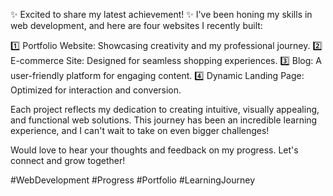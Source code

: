 ✨ Excited to share my latest achievement! ✨
I've been honing my skills in web development, and here are four websites I recently built:

1️⃣ Portfolio Website: Showcasing creativity and my professional journey.
2️⃣ E-commerce Site: Designed for seamless shopping experiences.
3️⃣ Blog: A user-friendly platform for engaging content.
4️⃣ Dynamic Landing Page: Optimized for interaction and conversion.

Each project reflects my dedication to creating intuitive, visually appealing, and functional web solutions. This journey has been an incredible learning experience, and I can't wait to take on even bigger challenges!

Would love to hear your thoughts and feedback on my progress. Let's connect and grow together!

#WebDevelopment #Progress #Portfolio #LearningJourney